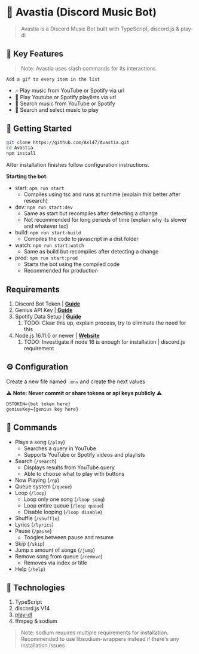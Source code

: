 # 🤖 Avastia (Discord Music Bot)

> Avastia is a Discord Music Bot built with TypeScript, discord.js & play-dl

## 📝 Key Features

> Note: Avastia uses slash commands for its interactions

`Add a gif to every item in the list`
- 🎶 Play music from YouTube or Spotify via url
- 📃 Play Youtube or Spotify playlists via url
- 🔎 Search music from YouTube or Spotify
- 🔎 Search and select music to play

## 🚀 Getting Started

```sh
git clone https://github.com/Axl47/Avastia.git
cd Avastia
npm install
```

After installation finishes follow configuration instructions.

**Starting the bot:**
- start:  `npm run start`
  - Compiles using tsc and runs at runtime (explain this better after research)
- dev: `npm run start:dev`
  - Same as start but recompiles after detecting a change
  - Not recommended for long periods of time (explain why its slower and whatever tsc)
- build: `npm run start:build`
  - Compiles the code to javascript in a dist folder
- watch: `npm run start:watch`
  - Same as build but recompiles after detecting a change
- prod: `npm run start:prod`
  - Starts the bot using the compiled code
  - Recommended for production

## Requirements

1. Discord Bot Token | **[Guide](https://discordjs.guide/preparations/setting-up-a-bot-application.html#creating-your-bot)**
2. Genius API Key | **[Guide](guide-link)**
3. Spotify Data Setup | **[Guide](guide-link)**
   1. TODO: Clear this up, explain process, try to eliminate the need for this
4. Node.js 16.11.0 or newer | **[Website](node-website)**
   1. TODO: Investigate if node 16 is enough for installation | discord.js requirement

## ⚙️ Configuration

Create a new file named `.env` and create the next values

⚠️ **Note: Never commit or share tokens or api keys publicly** ⚠️

```
DSTOKEN={bot token here}
geniusKey={genius key here}
```

## 📝 Commands

- Plays a song (`/play`)
  - Searches a query in YouTube
  - Supports YouTube or Spotify videos and playlists
- Search (`/search`)
  - Displays results from YouTube query
  - Able to choose what to play with buttons
- Now Playing (`/np`)
- Queue system (`/queue`)
- Loop (`/loop`)
  - Loop only one song (`/loop song`)
  - Loop entire queue (`/loop queue`)
  - Disable looping (`/loop disable`)
- Shuffle (`/shuffle`)
- Lyrics (`/lyrics`)
- Pause (`/pause`)
  - Toogles between pause and resume
- Skip (`/skip`)
- Jump x amount of songs (`/jump`)
- Remove song from queue (`/remove`)
  - Removes via index or title
- Help (`/help`)

## 🚀 Technologies
1. TypeScript
2. discord.js V14
3. [play-dl](playdl-github-link)
4. ffmpeg & sodium

> Note: sodium requires multiple requirements for installation. Recommended to use libsodium-wrappers instead if there's any installation issues